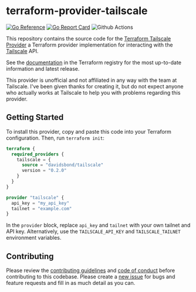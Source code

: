 # terraform-provider-tailscale 

[![Go Reference](https://pkg.go.dev/badge/github.com/davidsbond/terraform-provider-tailscale.svg)](https://pkg.go.dev/github.com/davidsbond/terraform-provider-tailscale)
[![Go Report Card](https://goreportcard.com/badge/github.com/davidsbond/terraform-provider-tailscale)](https://goreportcard.com/report/github.com/davidsbond/terraform-provider-tailscale)
![Github Actions](https://github.com/davidsbond/terraform-provider-tailscale/actions/workflows/ci.yml/badge.svg?branch=master)

This repository contains the source code for the [Terraform Tailscale Provider](https://registry.terraform.io/providers/davidsbond/tailscale) 
a Terraform provider implementation for interacting with the [Tailscale](https://tailscale.com) API.

See the [documentation](https://registry.terraform.io/providers/davidsbond/tailscale/latest/docs) in the Terraform registry
for the most up-to-date information and latest release.

This provider is unofficial and not affiliated in any way with the team at Tailscale. I've been given thanks for creating 
it, but do not expect anyone who actually works at Tailscale to help you with problems regarding this provider.

## Getting Started

To install this provider, copy and paste this code into your Terraform configuration. Then, run `terraform init`:

```terraform
terraform {
  required_providers {
    tailscale = {
      source = "davidsbond/tailscale"
      version = "0.2.0"
    }
  }
}

provider "tailscale" {
  api_key = "my_api_key"
  tailnet = "example.com"
}
```

In the `provider` block, replace `api_key` and `tailnet` with your own tailnet and API key. Alternatively, use the
`TAILSCALE_API_KEY` and `TAILSCALE_TAILNET` environment variables.

## Contributing

Please review the [contributing guidelines](./CONTRIBUTING.md) and [code of conduct](.github/CODE_OF_CONDUCT.md) before
contributing to this codebase. Please create a [new issue](https://github.com/davidsbond/terraform-provider-tailscale/issues/new/choose) 
for bugs and feature requests and fill in as much detail as you can.
